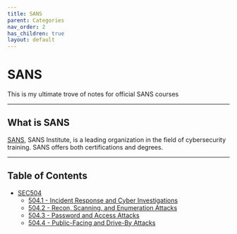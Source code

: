 ```yaml
---
title: SANS
parent: Categories
nav_order: 2
has_children: true
layout: default
---
```


# SANS

This is my ultimate trove of notes for official SANS courses

---

## What is SANS

[SANS](https://www.sans.org/), SANS Institute, is a leading organization in the field of cybersecurity training. SANS offers both certifications and degrees.

---

## Table of Contents

- [SEC504](SANS/SEC504/index.md)
    - [504.1 - Incident Response and Cyber Investigations](/_knowledge_base/SANS/SEC504/1%20-%20Incident%20Response%20and%20Cyber%20Investigations/index.md)
    - [504.2 - Recon, Scanning, and Enumeration Attacks](/_knowledge_base/SANS/SEC504/2%20-%20Recon,%20Scanning,%20and%20Enumeration%20Attacks/index.md)
    - [504.3 - Password and Access Attacks](/_knowledge_base/SANS/SEC504/3%20-%20Password%20and%20Access%20Attacks/index.md)
    - [504.4 - Public-Facing and Drive-By Attacks](/_knowledge_base/SANS/SEC504/4%20-%20Public-Facing%20and%20Drive-By%20Attacks/index.md)
